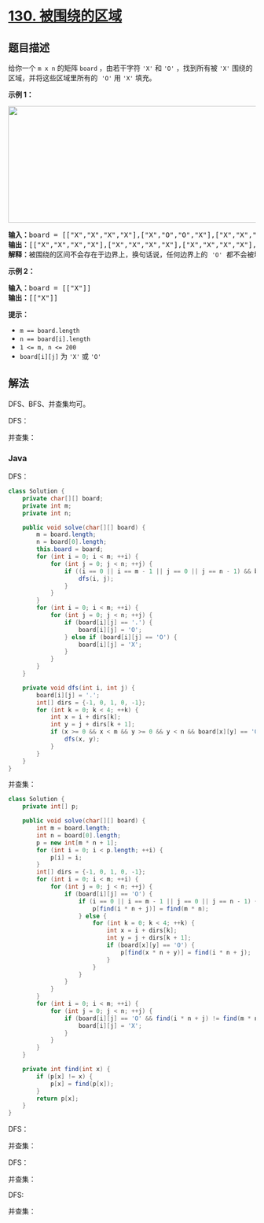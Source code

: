 # [130. 被围绕的区域](https://leetcode.cn/problems/surrounded-regions)

## 题目描述

给你一个 <code>m x n</code> 的矩阵 <code>board</code> ，由若干字符 <code>'X'</code> 和 <code>'O'</code> ，找到所有被 <code>'X'</code> 围绕的区域，并将这些区域里所有的  <code>'O'</code> 用 <code>'X'</code> 填充。

<div class="original__bRMd">
<div>


<p><strong>示例 1：</strong></p>
<img alt="" src="https://gcore.jsdelivr.net/gh/doocs/leetcode@main/solution/0100-0199/0130.Surrounded%20Regions/images/xogrid.jpg" style="width: 550px; height: 237px;" />
<pre>
<strong>输入：</strong>board = [["X","X","X","X"],["X","O","O","X"],["X","X","O","X"],["X","O","X","X"]]
<strong>输出：</strong>[["X","X","X","X"],["X","X","X","X"],["X","X","X","X"],["X","O","X","X"]]
<strong>解释：</strong>被围绕的区间不会存在于边界上，换句话说，任何边界上的 <code>'O'</code> 都不会被填充为 <code>'X'</code>。 任何不在边界上，或不与边界上的 <code>'O'</code> 相连的 <code>'O'</code> 最终都会被填充为 <code>'X'</code>。如果两个元素在水平或垂直方向相邻，则称它们是“相连”的。
</pre>

<p><strong>示例 2：</strong></p>

<pre>
<strong>输入：</strong>board = [["X"]]
<strong>输出：</strong>[["X"]]
</pre>



<p><strong>提示：</strong></p>

<ul>
	<li><code>m == board.length</code></li>
	<li><code>n == board[i].length</code></li>
	<li><code>1 <= m, n <= 200</code></li>
	<li><code>board[i][j]</code> 为 <code>'X'</code> 或 <code>'O'</code></li>
</ul>
</div>
</div>

## 解法

DFS、BFS、并查集均可。

DFS：

并查集：

### **Java**

DFS：

```java
class Solution {
    private char[][] board;
    private int m;
    private int n;

    public void solve(char[][] board) {
        m = board.length;
        n = board[0].length;
        this.board = board;
        for (int i = 0; i < m; ++i) {
            for (int j = 0; j < n; ++j) {
                if ((i == 0 || i == m - 1 || j == 0 || j == n - 1) && board[i][j] == 'O') {
                    dfs(i, j);
                }
            }
        }
        for (int i = 0; i < m; ++i) {
            for (int j = 0; j < n; ++j) {
                if (board[i][j] == '.') {
                    board[i][j] = 'O';
                } else if (board[i][j] == 'O') {
                    board[i][j] = 'X';
                }
            }
        }
    }

    private void dfs(int i, int j) {
        board[i][j] = '.';
        int[] dirs = {-1, 0, 1, 0, -1};
        for (int k = 0; k < 4; ++k) {
            int x = i + dirs[k];
            int y = j + dirs[k + 1];
            if (x >= 0 && x < m && y >= 0 && y < n && board[x][y] == 'O') {
                dfs(x, y);
            }
        }
    }
}
```

并查集：

```java
class Solution {
    private int[] p;

    public void solve(char[][] board) {
        int m = board.length;
        int n = board[0].length;
        p = new int[m * n + 1];
        for (int i = 0; i < p.length; ++i) {
            p[i] = i;
        }
        int[] dirs = {-1, 0, 1, 0, -1};
        for (int i = 0; i < m; ++i) {
            for (int j = 0; j < n; ++j) {
                if (board[i][j] == 'O') {
                    if (i == 0 || i == m - 1 || j == 0 || j == n - 1) {
                        p[find(i * n + j)] = find(m * n);
                    } else {
                        for (int k = 0; k < 4; ++k) {
                            int x = i + dirs[k];
                            int y = j + dirs[k + 1];
                            if (board[x][y] == 'O') {
                                p[find(x * n + y)] = find(i * n + j);
                            }
                        }
                    }
                }
            }
        }
        for (int i = 0; i < m; ++i) {
            for (int j = 0; j < n; ++j) {
                if (board[i][j] == 'O' && find(i * n + j) != find(m * n)) {
                    board[i][j] = 'X';
                }
            }
        }
    }

    private int find(int x) {
        if (p[x] != x) {
            p[x] = find(p[x]);
        }
        return p[x];
    }
}
```

DFS：

并查集：

DFS：

并查集：

DFS:

并查集：
